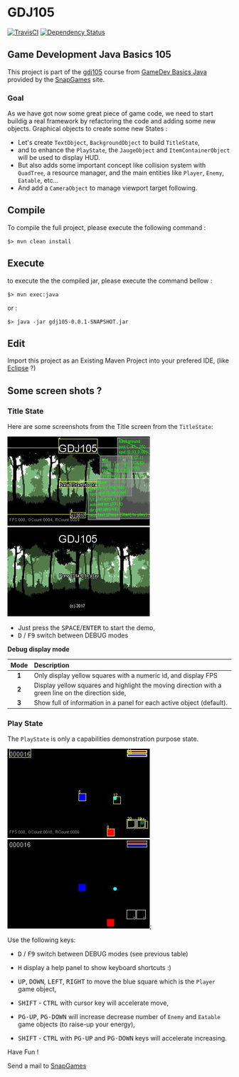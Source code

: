 # GDJ105

[![TravisCI](https://travis-ci.org/SnapGames/GDJ105.svg?branch=develop)](https://travis-ci.org/SnapGames/GDJ105 "open the TravisCI compilation trend") [![Dependency Status](https://www.versioneye.com/user/projects/59d22ffc0fb24f00420314b1/badge.svg?style=flat-square)](https://www.versioneye.com/user/projects/59d22ffc0fb24f00420314b1 "Open on VersionEye")

## Game Development Java Basics 105

This project is part of the [gdj105](https://classroom.google.com/c/NzI2ODQ3NjU2MFpa/t/NzI2Nzg0MjgxNFpa) course from [GameDev Basics
Java](https://classroom.google.com/c/NzI2ODQ3NjU2MFpa "Open the official on-line course") 
provided by the [SnapGames](http://snapgames.fr) site. 

### Goal

As we have got now some great piece of game code, we need to start buildig a real framework by refactoring the code and adding some new objects.
Graphical objects to create some new States : 
- Let's create `TextObject`, `BackgroundObject` to build `TitleState`, 
- and to enhance the `PlayState`, the `JaugeObject` and `ItemContainerObject` will be used to display HUD. 
- But also adds some important concept like collision system with `QuadTree`, a resource manager, and the main entities like `Player`, `Enemy`, `Eatable`,  etc...
- And add a `CameraObject` to manage viewport target following. 

## Compile

To compile the full project, please execute the following command :

    $> mvn clean install


## Execute

to execute the the compiled jar, please execute the command bellow :

    $> mvn exec:java

or :

    $> java -jar gdj105-0.0.1-SNAPSHOT.jar

## Edit

Import this project as an Existing Maven Project into your prefered IDE, 
(like [Eclipse](http://www.eclipse.org/downloads "open the eclipse official web download page") ?)


## Some screen shots ?

### Title State

Here are some screenshots from the Title screen from the `TitleState`:

![TitleState with to much debug information](src/main/docs/images/screenshot%2081534842800074.jpg "TitleState with to much debug information") ![TitleState without debug information](src/main/docs/images/screenshot%2081537552334024.jpg "TitleState without debug information")

- Just press the <kbd>SPACE</kbd>/<kbd>ENTER</kbd> to start the demo,
- <kbd>D</kbd> / <kbd>F9</kbd> switch between DEBUG modes 


**Debug display mode**

| Mode  | Description                                                                                        |
|:-----:|:---------------------------------------------------------------------------------------------------|
| **1**	| Only display yellow squares with a numeric id, and display FPS                                     |
| **2**	| Display yellow squares and highlight the moving direction with a green line on the direction side, |
| **3**	| Show full of information in a panel for each active object (default).                              |

 
### Play State

The `PlayState` is only a capabilities demonstration purpose state.

![PlayState with minimum debug info](src/main/docs/images/screenshot%2081542505497219.jpg "PlayState with minimum debug info") ![PlayState without any debug info](src/main/docs/images/screenshot%2081547820149296.jpg "PlayState without any debug info");

Use the following keys:

- <kbd>D</kbd> / <kbd>F9</kbd> switch between DEBUG modes (see previous table)
    
- <kbd>H</kbd> display a help panel to show keyboard shortcuts :)    
- <kbd>UP</kbd>, <kbd>DOWN</kbd>, <kbd>LEFT</kbd>, <kbd>RIGHT</kbd> to move the blue square which is the `Player` game object,
- <kbd>SHIFT</kbd> - <kbd>CTRL</kbd> with  cursor key will accelerate move,
- <kbd>PG-UP</kbd>, <kbd>PG-DOWN</kbd> will increase decrease number of `Enemy` and `Eatable` game objects (to raise-up your energy), 
- <kbd>SHIFT</kbd> - <kbd>CTRL</kbd> with <kbd>PG-UP</kbd> and <kbd>PG-DOWN</kbd> keys will accelerate increasing.

Have Fun !

Send a mail to [SnapGames](mailto:contact@snapgames.fr?subject=gdj105 "send a mail to your tutor")
